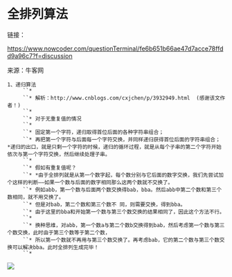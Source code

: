 # 全排列算法

链接：

https://www.nowcoder.com/questionTerminal/fe6b651b66ae47d7acce78ffdd9a96c7?f=discussion

来源：牛客网

```
1、递归算法
     ``*
     ``* 解析：http://www.cnblogs.com/cxjchen/p/3932949.html  (感谢该文作者！)
     ``*
     ``* 对于无重复值的情况
     ``*
     ``* 固定第一个字符，递归取得首位后面的各种字符串组合；
     ``* 再把第一个字符与后面每一个字符交换，并同样递归获得首位后面的字符串组合； *递归的出口，就是只剩一个字符的时候，递归的循环过程，就是从每个子串的第二个字符开始依次与第一个字符交换，然后继续处理子串。
     ``*
     ``* 假如有重复值呢？
     ``* *由于全排列就是从第一个数字起，每个数分别与它后面的数字交换，我们先尝试加个这样的判断——如果一个数与后面的数字相同那么这两个数就不交换了。
     ``* 例如abb，第一个数与后面两个数交换得bab，bba。然后abb中第二个数和第三个数相同，就不用交换了。
     ``* 但是对bab，第二个数和第三个数不 同，则需要交换，得到bba。
     ``* 由于这里的bba和开始第一个数与第三个数交换的结果相同了，因此这个方法不行。
     ``*
     ``* 换种思维，对abb，第一个数a与第二个数b交换得到bab，然后考虑第一个数与第三个数交换，此时由于第三个数等于第二个数，
     ``* 所以第一个数就不再用与第三个数交换了。再考虑bab，它的第二个数与第三个数交换可以解决bba。此时全排列生成完毕！
     ``*
```

![](http://img.blog.csdn.net/20130517151143329)

